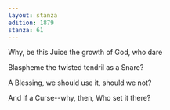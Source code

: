 ```yaml
---
layout: stanza
edition: 1879
stanza: 61
---
```


Why, be this Juice the growth of God, who dare

Blaspheme the twisted tendril as a Snare?

A Blessing, we should use it, should we not?

And if a Curse--why, then, Who set it there?
